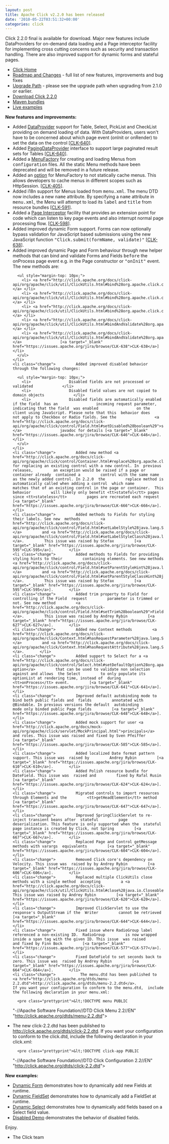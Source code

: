 ```yaml
---
layout: post
title: Apache Click v2.2.0 has been released
date: '2010-05-22T03:51:32+00:00'
categories: click
---
```

Click 2.2.0 final is available for download. Major new features include DataProviders for on-demand data loading and a Page interceptor                 facility for implementing cross cutting concerns such as security and transaction handling. There are also improved support for dynamic forms and stateful pages.


  <ul>
    <li><a href="http://click.apache.org/">Click Home</a></li>
    <li><a href="http://click.apache.org/docs/roadmap-changes.html#2.2.0">Roadmap  and Changes</a> - full list of new features, improvements and bug fixes</li>
    <li><a href="http://click.apache.org/docs/upgrade-path.html#2.2.0">Upgrade  Path</a> - please see the upgrade path when upgrading from 2.1.0 or  earlier.</li>
    <li><a href="http://www.apache.org/dyn/closer.cgi/click/click/2.2.0/click-2.2.0.zip">Download  Click 2.2.0</a></li>
    <li><a href="http://repo1.maven.org/maven2/org/apache/click/">Maven bundles</a> </li>
    <li><a href="http://www.avoka.com/click-examples/">Live examples</a></li>
  </ul><span style="font-weight: bold;">New features and improvements:</span> 
  <ul>
    <li class="change">         Added <a href="http://click.apache.org/docs/click-api/org/apache/click/dataprovider/DataProvider.html">DataProvider</a>         support for Table, Select, PickList and CheckList providing         on demand loading of data. With DataProviders, users won't have  to be         concerned about which page event (onInit or onRender) to set the  data on         the control         [<a target="_blank" href="https://issues.apache.org/jira/browse/CLK-640">CLK-640</a>].       </li>
    <li class="change">         Added <a href="http://click.apache.org/docs/click-api/org/apache/click/dataprovider/PagingDataProvider.html">PagingDataProvider</a>         interface to support large paginated result sets for Tables         [<a target="_blank" href="https://issues.apache.org/jira/browse/CLK-640">CLK-640</a>].       </li>
    <li class="change">         Added a <a href="http://click.apache.org/docs/extras-api/org/apache/click/extras/control/MenuFactory.html">MenuFactory</a>         for creating and loading Menus from <tt>configuration</tt>  files. All the         static Menu methods have been deprecated and will be removed in a  future release.       </li>
    <li class="change">         Added an <a href="http://click.apache.org/docs/extras-api/org/apache/click/extras/control/MenuFactory.html#getRootMenu%28boolean%29">option</a>         for MenuFactory to not statically cache menus. This allows         developers to cache menus in different scopes such as  HttpSession.         [<a target="_blank" href="https://issues.apache.org/jira/browse/CLK-405">CLK-405</a>].       </li>
    <li class="change">         Added i18n support for Menus loaded from <tt>menu.xml</tt>. The  menu         DTD now includes a new <tt>name</tt> attribute. By specifying         a <tt>name</tt> attribute in <tt>menu.xml</tt>, the Menu will  attempt to         load its <tt>label</tt> and <tt>title</tt> from resource bundles         [<a target="_blank" href="https://issues.apache.org/jira/browse/CLK-591">CLK-591</a>].       </li>
    <li class="change">         Added a <a href="http://click.apache.org/docs/click-api/org/apache/click/PageInterceptor.html">Page  Interceptor</a>         facility that provides an extension point for code which can  listen to         key page events and also interrupt normal page processing flow.         [<a target="_blank" href="https://issues.apache.org/jira/browse/CLK-598">CLK-598</a>].       </li>
    <li class="change">         Added improved dynamic Form support. Forms can now optionally  bypass         validation for JavaScript based submissions using the new  JavaScript         function <tt>&quot;Click.submit(formName, validate)&quot;</tt>         [<a target="_blank" href="https://issues.apache.org/jira/browse/CLK-638">CLK-638</a>].       </li>
    <li class="change">         Added improved dynamic Page and Form behaviour through new  helper methods         that can bind and validate Forms and Fields <tt>before</tt> the  onProcess         page event e.g. in the Page constructor or <tt>&quot;onInit&quot;</tt>  event.         The new methods are:

      <ul style="margin-top: 10px;">
        <li> <a href="http://click.apache.org/docs/click-api/org/apache/click/util/ClickUtils.html#bind%28org.apache.click.control.Field%29">ClickUtils.bind(Field)</a> </li>
        <li> <a href="http://click.apache.org/docs/click-api/org/apache/click/util/ClickUtils.html#bind%28org.apache.click.control.Form%29">ClickUtils.bind(Form)</a> </li>
        <li> <a href="http://click.apache.org/docs/click-api/org/apache/click/util/ClickUtils.html#bind%28org.apache.click.control.AbstractLink%29">ClickUtils.bind(AbstractLink)</a> </li>
        <li> <a href="http://click.apache.org/docs/click-api/org/apache/click/util/ClickUtils.html#bindAndValidate%28org.apache.click.control.Field%29">ClickUtils.bindAndValidate(Field)</a> </li>
        <li> <a href="http://click.apache.org/docs/click-api/org/apache/click/util/ClickUtils.html#bindAndValidate%28org.apache.click.control.Form%29">ClickUtils.bindAndValidate(Form)</a>                 [<a target="_blank" href="https://issues.apache.org/jira/browse/CLK-638">CLK-638</a>]             </li>
      </ul>
    </li>
    <li class="change">         Added improved disabled behavior through the following changes:

      <ul style="margin-top: 10px;">
        <li>                 Disabled fields are not processed or validated             </li>
        <li>                 Disabled field values are not copied to domain objects             </li>
        <li>                 Disabled fields are automatically enabled if the field  has an                 incoming request parameter, indicating that the field  was enabled                 on the client using JavaScript. Please note that this  behavior does                 not apply to Checkbox or Radio fields. See the                 <a href="http://click.apache.org/docs/click-api/org/apache/click/control/Field.html#setDisabled%28boolean%29">setDisabled()</a>                 javadoc for details [<a target="_blank" href="https://issues.apache.org/jira/browse/CLK-646">CLK-646</a>].             </li>
      </ul>
    </li>
    <li class="change">         Added new method <a href="http://click.apache.org/docs/click-api/org/apache/click/control/Container.html#replace%28org.apache.click.Control,%20org.apache.click.Control%29">Container.replace</a>         for replacing an existing control with a new control. In  previous releases,         an exception would be raised if a page or container already  contained a         control with the same name as the newly added control. In 2.2.0  the         replace method is automatically called when adding a control  which name         matches that of an existing control in the page or container.  This behavior         will likely only benefit <tt>stateful</tt> pages since <tt>stateless</tt>         pages are recreated each request         [<a target="_blank" href="https://issues.apache.org/jira/browse/CLK-666">CLK-666</a>].       </li>
    <li class="change">         Added methods to Fields for styling their labels. See new  methods         <a href="http://click.apache.org/docs/click-api/org/apache/click/control/Field.html#setLabelStyle%28java.lang.String%29">Field.setLabelStyle(String)</a>         and <a href="http://click.apache.org/docs/click-api/org/apache/click/control/Field.html#setLabelStyleClass%28java.lang.String%29">Field.setLabelStyleClass(String)</a>.         This issue was raised by Stefax         [<a target="_blank" href="https://issues.apache.org/jira/browse/CLK-595">CLK-595</a>].       </li>
    <li class="change">         Added methods to Fields for providing styling hints to their         containing elements. See new methods         <a href="http://click.apache.org/docs/click-api/org/apache/click/control/Field.html#setParentStyleHint%28java.lang.String%29">Field.setParentStyleHint(String)</a>         and <a href="http://click.apache.org/docs/click-api/org/apache/click/control/Field.html#setParentStyleClassHint%28java.lang.String%29">Field.setParentStyleClassHint(String)</a>.         This issue was raised by Stefax         [<a target="_blank" href="https://issues.apache.org/jira/browse/CLK-595">CLK-595</a>].       </li>
    <li class="change">         Added trim property to Field for controlling if the Field  request         parameter is trimmed or not. See new method         <a href="http://click.apache.org/docs/click-api/org/apache/click/control/Field.html#setTrim%28boolean%29">Field.setTrim(boolean)</a>.         This issue was raised by Andrey Rybin         [<a target="_blank" href="https://issues.apache.org/jira/browse/CLK-627">CLK-627</a>].       </li>
    <li class="change">         Added new Context methods         <a href="http://click.apache.org/docs/click-api/org/apache/click/Context.html#hasRequestParameter%28java.lang.String%29">Context.hasRequestParameter(String)</a>         and <a href="http://click.apache.org/docs/click-api/org/apache/click/Context.html#hasRequestAttribute%28java.lang.String%29">Context.hasRequestAttribute(String)</a>.       </li>
    <li class="change">         Added support to Select for a <a href="http://click.apache.org/docs/click-api/org/apache/click/control/Select.html#setDefaultOption%28org.apache.click.control.Option%29">default  option</a>         that can be used to validate non selection against and allows  the Select         to only populate its optionList at rendering time, instead of  during         <tt>onProcess</tt> event.         [<a target="_blank" href="https://issues.apache.org/jira/browse/CLK-641">CLK-641</a>].       </li>
    <li class="change">         Improved default autobinding mode to bind both public fields and  fields         annotated with @Bindable. In previous versions the default  autobinding         mode only binded public Page fields         [<a target="_blank" href="https://issues.apache.org/jira/browse/CLK-648">CLK-648</a>].       </li>
    <li class="change">         Added mock support for user <a href="http://click.apache.org/docs/mock-api/org/apache/click/servlet/MockPrincipal.html">principals</a>         and roles. This issue was raised and fixed by Sven Pfeiffer         [<a target="_blank" href="https://issues.apache.org/jira/browse/CLK-585">CLK-585</a>].       </li>
    <li class="change">         Added localized Date format pattern support. This issue was  raised by         Andrey Rybin         [<a target="_blank" href="https://issues.apache.org/jira/browse/CLK-610">CLK-610</a>].       </li>
    <li class="change">         Added Polish resource bundle for DateField. This issue was  raised and         fixed by Rafal Rusin         [<a target="_blank" href="https://issues.apache.org/jira/browse/CLK-624">CLK-624</a>].       </li>
    <li class="change">         Migrated controls to import resources through Elements and the         <tt>getHeadElements</tt> method         [<a target="_blank" href="https://issues.apache.org/jira/browse/CLK-647">CLK-647</a>].       </li>
    <li class="change">         Improved SpringClickServlet to re-inject transient beans after  stateful         page deserialization. This feature is only supported when the  stateful         page instance is created by Click, not Spring         [<a target="_blank" href="https://issues.apache.org/jira/browse/CLK-667">CLK-667</a>].       </li>
    <li class="change">         Replaced Page and Control getMessage methods with varargs  equivalents         [<a target="_blank" href="https://issues.apache.org/jira/browse/CLK-604">CLK-604</a>].       </li>
    <li class="change">         Removed Click core's dependency on Velocity. This issue was  raised by by Andrey Rybin         [<a target="_blank" href="https://issues.apache.org/jira/browse/CLK-606">CLK-606</a>].       </li>
    <li class="change">         Replaced multiple ClickUtils close methods with a single method  accepting         a <a href="http://click.apache.org/docs/click-api/org/apache/click/util/ClickUtils.html#close%28java.io.Closeable%29">Closeable</a>.         This issue was raised by Andrey Rybin         [<a target="_blank" href="https://issues.apache.org/jira/browse/CLK-620">CLK-620</a>].       </li>
    <li class="change">         Improved ClickServlet to use the response's OutputStream if the  Writer         cannot be retrieved         [<a target="_blank" href="https://issues.apache.org/jira/browse/CLK-644">CLK-644</a>].       </li>
    <li class="change">         Fixed issue where RadioGroup label referenced a non-existing ID.  RadioGroup         is now wrapped inside a span tag with the given ID. This issue  was raised         and fixed by Finn Bock         [<a target="_blank" href="https://issues.apache.org/jira/browse/CLK-577">CLK-577</a>].       </li>
    <li class="change">         Fixed DateField to set seconds back to zero. This issue was  raised by Andrey Rybin         [<a target="_blank" href="https://issues.apache.org/jira/browse/CLK-664">CLK-664</a>].       </li>
    <li class="change">           The menu.dtd has been published to           <a href="http://click.apache.org/dtds/menu-2.2.dtd">http://click.apache.org/dtds/menu-2.2.dtd</a>.           If you want your configuration to conform to the menu.dtd,  include           the following declaration in your menu.xml:

      <pre class="prettyprint">&lt;!DOCTYPE menu PUBLIC
 "-//Apache Software Foundation//DTD Click Menu 2.2//EN"
 "http://click.apache.org/dtds/menu-2.2.dtd"&gt;
</pre>
    </li>
    <li class="change">           The new click-2.2.dtd has been published to           <a href="http://click.apache.org/dtds/click-2.2.dtd">http://click.apache.org/dtds/click-2.2.dtd</a>.           If you want your configuration to conform to the click.dtd,  include           the following declaration in your click.xml:

      <pre class="prettyprint">&lt;!DOCTYPE click-app PUBLIC
 "-//Apache Software Foundation//DTD Click Configuration 2.2//EN"
 "http://click.apache.org/dtds/click-2.2.dtd"&gt;
</pre>
    </li>
  </ul>
  <div style="clear: both; text-align: center;" class="separator"></div><span style="font-weight: bold;">New  examples:     </span> 
  <ul>
    <li> <a target="_blank" href="http://www.avoka.com/click-examples/form/dynamic/dynamic-form.htm" class="external">         Dynamic Form</a> demonstrates how to dynamically add new Fields  at runtime.       </li>
    <li> <a target="_blank" href="http://www.avoka.com/click-examples/form/dynamic/dynamic-field-set.htm" class="external">         Dynamic FieldSet</a> demonstrates how to dynamically add a  FieldSet at runtime.       </li>
    <li> <a target="_blank" href="http://www.avoka.com/click-examples/form/dynamic/dynamic-select.htm" class="external">         Dynamic Select</a> demonstrates how to dynamically add fields  based on a Select field value.       </li>
    <li> <a target="_blank" href="http://www.avoka.com/click-examples/control/disabled-demo.htm" class="external">         Disabled Demo</a> demonstrates the behavior of disabled fields.       </li>
  </ul>Enjoy.

-  The Click team
